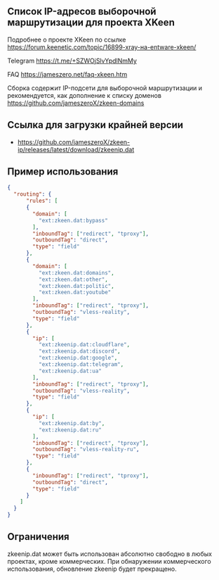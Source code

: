 ## Список IP-адресов выборочной маршрутизации для проекта XKeen

Подробнее о проекте XKeen по ссылке <https://forum.keenetic.com/topic/16899-xray-на-entware-xkeen/>

Telegram <https://t.me/+SZWOjSlvYpdlNmMy>

FAQ <https://jameszero.net/faq-xkeen.htm>

Сборка содержит IP-подсети для выборочной маршрутизации и рекомендуется, как дополнение к списку доменов <https://github.com/jameszeroX/zkeen-domains>

## Ссылка для загрузки крайней версии

- <https://github.com/jameszeroX/zkeen-ip/releases/latest/download/zkeenip.dat>

## Пример использования

```json
{
  "routing": {
      "rules": [
      {
        "domain": [
          "ext:zkeen.dat:bypass"
        ],
        "inboundTag": ["redirect", "tproxy"],
        "outboundTag": "direct",
        "type": "field"
      },
      {
        "domain": [
          "ext:zkeen.dat:domains",
          "ext:zkeen.dat:other",
          "ext:zkeen.dat:politic",
          "ext:zkeen.dat:youtube"
        ],
        "inboundTag": ["redirect", "tproxy"],
        "outboundTag": "vless-reality",
        "type": "field"
      },
      {
        "ip": [
          "ext:zkeenip.dat:cloudflare",
          "ext:zkeenip.dat:discord",
          "ext:zkeenip.dat:google",
          "ext:zkeenip.dat:telegram",
          "ext:zkeenip.dat:ua"
        ],
        "inboundTag": ["redirect", "tproxy"],
        "outboundTag": "vless-reality",
        "type": "field"
      },
      {
        "ip": [
          "ext:zkeenip.dat:by",
          "ext:zkeenip.dat:ru"
        ],
        "inboundTag": ["redirect", "tproxy"],
        "outboundTag": "vless-reality-ru",
        "type": "field"
      },
      {
        "inboundTag": ["redirect", "tproxy"],
        "outboundTag": "direct",
        "type": "field"
      }
    ]
  }
}
```

## Ограничения
zkeenip.dat может быть использован абсолютно свободно в любых проектах, кроме коммерческих. При обнаружении коммерческого использования, обновление zkeenip будет прекращено.
